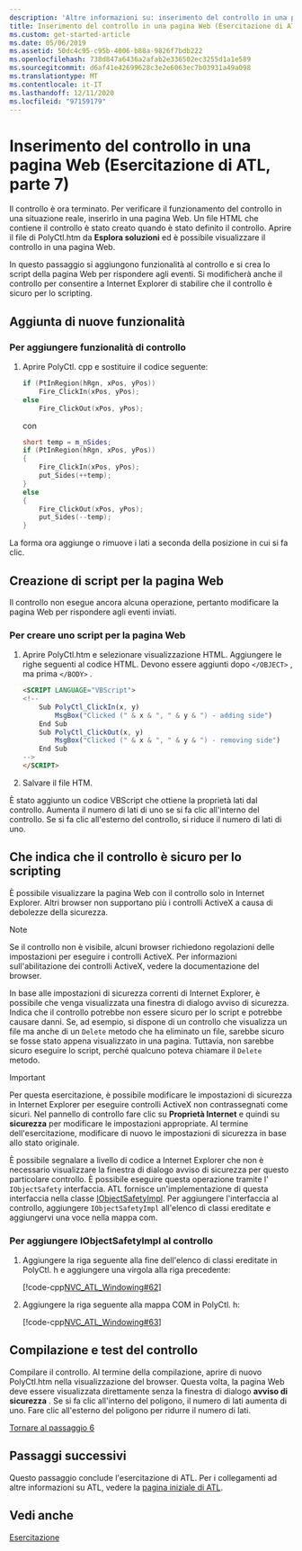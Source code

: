 ```yaml
---
description: 'Altre informazioni su: inserimento del controllo in una pagina Web (esercitazione di ATL, parte 7)'
title: Inserimento del controllo in una pagina Web (Esercitazione di ATL, parte 7)
ms.custom: get-started-article
ms.date: 05/06/2019
ms.assetid: 50dc4c95-c95b-4006-b88a-9826f7bdb222
ms.openlocfilehash: 738d847a6436a2afab2e336502ec3255d1a1e589
ms.sourcegitcommit: d6af41e42699628c3e2e6063ec7b03931a49a098
ms.translationtype: MT
ms.contentlocale: it-IT
ms.lasthandoff: 12/11/2020
ms.locfileid: "97159179"
---
```

# <a name="putting-the-control-on-a-web-page-atl-tutorial-part-7"></a>Inserimento del controllo in una pagina Web (Esercitazione di ATL, parte 7)

Il controllo è ora terminato. Per verificare il funzionamento del controllo in una situazione reale, inserirlo in una pagina Web. Un file HTML che contiene il controllo è stato creato quando è stato definito il controllo. Aprire il file di PolyCtl.htm da **Esplora soluzioni** ed è possibile visualizzare il controllo in una pagina Web.

In questo passaggio si aggiungono funzionalità al controllo e si crea lo script della pagina Web per rispondere agli eventi. Si modificherà anche il controllo per consentire a Internet Explorer di stabilire che il controllo è sicuro per lo scripting.

## <a name="adding-new-functionality"></a>Aggiunta di nuove funzionalità

### <a name="to-add-control-features"></a>Per aggiungere funzionalità di controllo

1. Aprire PolyCtl. cpp e sostituire il codice seguente:

    ```cpp
    if (PtInRegion(hRgn, xPos, yPos))
        Fire_ClickIn(xPos, yPos);
    else
        Fire_ClickOut(xPos, yPos);
    ```

    con

    ```cpp
    short temp = m_nSides;
    if (PtInRegion(hRgn, xPos, yPos))
    {
        Fire_ClickIn(xPos, yPos);
        put_Sides(++temp);
    }
    else
    {
        Fire_ClickOut(xPos, yPos);
        put_Sides(--temp);
    }
    ```

La forma ora aggiunge o rimuove i lati a seconda della posizione in cui si fa clic.

## <a name="scripting-the-web-page"></a>Creazione di script per la pagina Web

Il controllo non esegue ancora alcuna operazione, pertanto modificare la pagina Web per rispondere agli eventi inviati.

### <a name="to-script-the-web-page"></a>Per creare uno script per la pagina Web

1. Aprire PolyCtl.htm e selezionare visualizzazione HTML. Aggiungere le righe seguenti al codice HTML. Devono essere aggiunti dopo `</OBJECT>` , ma prima `</BODY>` .

    ```html
    <SCRIPT LANGUAGE="VBScript">
    <!--
        Sub PolyCtl_ClickIn(x, y)
            MsgBox("Clicked (" & x & ", " & y & ") - adding side")
        End Sub
        Sub PolyCtl_ClickOut(x, y)
            MsgBox("Clicked (" & x & ", " & y & ") - removing side")
        End Sub
    -->
    </SCRIPT>
    ```

1. Salvare il file HTM.

È stato aggiunto un codice VBScript che ottiene la proprietà lati dal controllo. Aumenta il numero di lati di uno se si fa clic all'interno del controllo. Se si fa clic all'esterno del controllo, si riduce il numero di lati di uno.

## <a name="indicating-that-the-control-is-safe-for-scripting"></a>Che indica che il controllo è sicuro per lo scripting

È possibile visualizzare la pagina Web con il controllo solo in Internet Explorer. Altri browser non supportano più i controlli ActiveX a causa di debolezze della sicurezza.

> [!NOTE]
> Se il controllo non è visibile, alcuni browser richiedono regolazioni delle impostazioni per eseguire i controlli ActiveX. Per informazioni sull'abilitazione dei controlli ActiveX, vedere la documentazione del browser.

In base alle impostazioni di sicurezza correnti di Internet Explorer, è possibile che venga visualizzata una finestra di dialogo avviso di sicurezza. Indica che il controllo potrebbe non essere sicuro per lo script e potrebbe causare danni. Se, ad esempio, si dispone di un controllo che visualizza un file ma anche di un `Delete` metodo che ha eliminato un file, sarebbe sicuro se fosse stato appena visualizzato in una pagina. Tuttavia, non sarebbe sicuro eseguire lo script, perché qualcuno poteva chiamare il `Delete` metodo.

> [!IMPORTANT]
> Per questa esercitazione, è possibile modificare le impostazioni di sicurezza in Internet Explorer per eseguire controlli ActiveX non contrassegnati come sicuri. Nel pannello di controllo fare clic su **Proprietà Internet** e quindi su **sicurezza** per modificare le impostazioni appropriate. Al termine dell'esercitazione, modificare di nuovo le impostazioni di sicurezza in base allo stato originale.

È possibile segnalare a livello di codice a Internet Explorer che non è necessario visualizzare la finestra di dialogo avviso di sicurezza per questo particolare controllo. È possibile eseguire questa operazione tramite l' `IObjectSafety` interfaccia. ATL fornisce un'implementazione di questa interfaccia nella classe [IObjectSafetyImpl](../atl/reference/iobjectsafetyimpl-class.md). Per aggiungere l'interfaccia al controllo, aggiungere `IObjectSafetyImpl` all'elenco di classi ereditate e aggiungervi una voce nella mappa com.

### <a name="to-add-iobjectsafetyimpl-to-the-control"></a>Per aggiungere IObjectSafetyImpl al controllo

1. Aggiungere la riga seguente alla fine dell'elenco di classi ereditate in PolyCtl. h e aggiungere una virgola alla riga precedente:

    [!code-cpp[NVC_ATL_Windowing#62](../atl/codesnippet/cpp/putting-the-control-on-a-web-page-atl-tutorial-part-7_1.h)]

1. Aggiungere la riga seguente alla mappa COM in PolyCtl. h:

    [!code-cpp[NVC_ATL_Windowing#63](../atl/codesnippet/cpp/putting-the-control-on-a-web-page-atl-tutorial-part-7_2.h)]

## <a name="building-and-testing-the-control"></a>Compilazione e test del controllo

Compilare il controllo. Al termine della compilazione, aprire di nuovo PolyCtl.htm nella visualizzazione del browser. Questa volta, la pagina Web deve essere visualizzata direttamente senza la finestra di dialogo **avviso di sicurezza** . Se si fa clic all'interno del poligono, il numero di lati aumenta di uno. Fare clic all'esterno del poligono per ridurre il numero di lati.

[Tornare al passaggio 6](../atl/adding-a-property-page-atl-tutorial-part-6.md)

## <a name="next-steps"></a>Passaggi successivi

Questo passaggio conclude l'esercitazione di ATL. Per i collegamenti ad altre informazioni su ATL, vedere la [pagina iniziale di ATL](../atl/active-template-library-atl-concepts.md).

## <a name="see-also"></a>Vedi anche

[Esercitazione](../atl/active-template-library-atl-tutorial.md)
